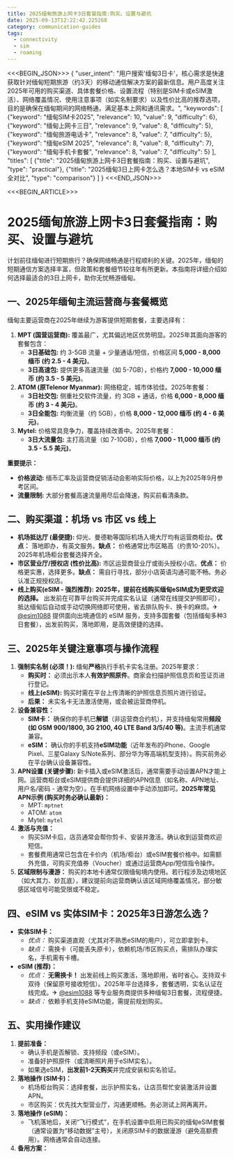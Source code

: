```yaml
---
title: 2025缅甸旅游上网卡3日套餐指南:购买、设置与避坑
date: 2025-09-13T12:22:42.225268
category: communication-guides
tags:
  - connectivity
  - sim
  - roaming
---
```


<<<BEGIN_JSON>>>
{
  "user_intent": "用户搜索'缅甸3日卡'，核心需求是快速获取针对缅甸短期旅游（约3天）的移动通信解决方案的最新信息。用户高度关注2025年可用的购买渠道、具体套餐价格、设置流程（特别是SIM卡或eSIM激活）、网络覆盖情况、使用注意事项（如实名制要求）以及性价比高的推荐选项，目的是确保在缅甸期间的网络畅通，满足基本上网和通讯需求。",
  "keywords": [
    {"keyword": "缅甸SIM卡2025", "relevance": 10, "value": 9, "difficulty": 6},
    {"keyword": "缅甸上网卡三日", "relevance": 9, "value": 8, "difficulty": 5},
    {"keyword": "缅甸旅游电话卡", "relevance": 8, "value": 7, "difficulty": 5},
    {"keyword": "缅甸eSIM 2025", "relevance": 8, "value": 8, "difficulty": 7},
    {"keyword": "缅甸手机卡套餐", "relevance": 8, "value": 7, "difficulty": 5}
  ],
  "titles": [
    {"title": "2025缅甸旅游上网卡3日套餐指南：购买、设置与避坑", "type": "practical"},
    {"title": "2025缅甸3日上网卡怎么选？本地SIM卡 vs eSIM 全对比", "type": "comparison"}
  ]
}
<<<END_JSON>>>

<<<BEGIN_ARTICLE>>>
# 2025缅甸旅游上网卡3日套餐指南：购买、设置与避坑

计划前往缅甸进行短期旅行？确保网络畅通是行程顺利的关键。2025年，缅甸的短期通信方案选择丰富，但政策和套餐细节较往年有所更新。本指南将详细介绍如何选择最适合的3日上网卡，助你无忧畅游缅甸。

## 一、2025年缅甸主流运营商与套餐概览
缅甸主要运营商在2025年继续为游客提供短期套餐，主要选择有：
1.  **MPT (国营运营商):** 覆盖最广，尤其偏远地区优势明显。2025年其面向游客的套餐包含：
    *   **3日基础包:** 约 3-5GB 流量 + 少量通话/短信，价格区间 **5,000 - 8,000 缅币 (约 2.5 - 4 美元)**。
    *   **3日高速包:** 提供更多高速流量（如 5-7GB），价格约 **7,000 - 10,000 缅币 (约 3.5 - 5 美元)**。
2.  **ATOM (原Telenor Myanmar):** 网络稳定，城市体验佳。2025年套餐：
    *   **3日社交包:** 侧重社交软件流量，约 3GB + 通话，价格 **6,000 - 8,000 缅币 (约 3 - 4 美元)**。
    *   **3日全能包:** 均衡流量（约 5GB），价格 **8,000 - 12,000 缅币 (约 4 - 6 美元)**。
3.  **Mytel:** 价格常具竞争力，覆盖持续改善中。2025年套餐：
    *   **3日大流量包:** 主打高流量（如 7-10GB），价格 **7,000 - 11,000 缅币 (约 3.5 - 5.5 美元)**。

**重要提示：**
*   **价格波动:** 缅币汇率及运营商促销活动会影响实际价格，以上为2025年9月参考区间。
*   **流量限制:** 大部分套餐高速流量用尽后会降速，购买前看清条款。

## 二、购买渠道：机场 vs 市区 vs 线上
*   **机场抵达厅 (最便捷):** 仰光、曼德勒等国际机场入境大厅均有运营商柜台。**优点：** 落地即办，有英文服务。**缺点：** 价格通常比市区略高（约贵10-20%）。2025年机场柜台套餐选择齐全。
*   **市区营业厅/授权店 (性价比高):** 市区运营商营业厅或街头授权小店。**优点：** 价格更实惠，选择更多。**缺点：** 需自行寻找，部分小店英语沟通可能不畅。务必认准正规授权店。
*   **线上购买(eSIM - 强烈推荐):** **2025年，提前在线购买缅甸eSIM成为更受欢迎的选择。** 出发前在可靠平台购买并完成实名认证（通常在线提交护照即可），抵达缅甸后自动或手动切换网络即可使用，省去排队购卡、换卡的麻烦。✈ [@esim1088](https://t.me/s/esim1088) 提供面向出境通信的 eSIM 服务，支持多国套餐（包括缅甸多种3日套餐），出发前购买，落地即用，是高效便捷的选择。

## 三、2025年关键注意事项与操作流程
1.  **强制实名制 (必须！):** 缅甸**严格**执行手机卡实名注册。2025年要求：
    *   **购买时：** 必须出示本人**有效护照原件**。商家会扫描护照信息页和签证页进行登记。
    *   **线上(eSIM):** 购买时需在平台上传清晰的护照信息页照片进行验证。
    *   **后果：** 未实名卡无法激活使用，或会被运营商停机。
2.  **设备兼容性：**
    *   **SIM卡：** 确保你的手机已**解锁**（非运营商合约机），并支持缅甸常用**频段 (如 GSM 900/1800, 3G 2100, 4G LTE Band 3/5/40 等)**。主流手机通常兼容。
    *   **eSIM：** 确认你的手机支持**eSIM功能**（近年发布的iPhone、Google Pixel、三星Galaxy S/Note系列、部分华为等高端机型支持）。购买前务必在平台确认设备兼容性。
3.  **APN设置 (关键步骤):** 新卡插入或eSIM激活后，通常需要手动设置APN才能上网。运营商柜台或eSIM提供商会提供详细的APN信息（如名称、APN地址、用户名/密码 - 通常为空）。在手机网络设置中手动添加即可。**2025年常见APN示例 (购买时务必确认最新)：**
    *   MPT: `mptnet`
    *   ATOM: `atom`
    *   Mytel: `mytel`
4.  **激活与充值：**
    *   购买SIM卡后，店员通常会帮你剪卡、安装并激活。确认收到运营商欢迎短信。
    *   套餐费用通常已包含在卡价内（机场/柜台）或eSIM套餐价格中。如需额外充值，可购买充值券（Voucher）或通过运营商App/短信指令操作。
5.  **区域限制与漫游：** 购买的本地卡通常仅限缅甸境内使用。若行程涉及边境地区（如大其力、妙瓦底），建议提前向运营商确认该区域网络覆盖情况，部分敏感区域信号可能受限或不稳定。

## 四、eSIM vs 实体SIM卡：2025年3日游怎么选？
*   **实体SIM卡：**
    *   *优点：* 购买渠道直观（尤其对不熟悉eSIM的用户），可立即拿到卡。
    *   *缺点：* 需换卡（可能丢失原卡），依赖机场/市区购买点，需排队办理实名，手机需有卡槽。
*   **eSIM (推荐)：**
    *   *优点：* **无需换卡！** 出发前线上购买激活，落地即用，省时省心。支持双卡双待（保留原号接收短信）。2025年平台选择多，套餐透明，实名认证在线完成。✈ [@esim1088](https://t.me/s/esim1088) 等专业服务商提供多种缅甸3日套餐，流程便捷。
    *   *缺点：* 依赖手机支持eSIM功能，需提前规划购买。

## 五、实用操作建议
1.  **提前准备：**
    *   确认手机是否解锁、支持频段（或eSIM）。
    *   准备好护照原件（或清晰照片用于eSIM实名）。
    *   如果选eSIM，**出发前1-2天购买**并完成安装和实名验证。
2.  **落地操作 (SIM卡)：**
    *   机场柜台购买：选择套餐，出示护照实名，让店员帮忙安装激活并设置APN。
    *   市区购买：优先找大型营业厅，沟通更顺畅。务必测试上网再离开。
3.  **落地操作 (eSIM)：**
    *   飞机落地后，关闭“飞行模式”，在手机设置中启用已购买的缅甸eSIM套餐（通常设置为“移动数据”主号），关闭原SIM卡的数据漫游（避免高额费用）。网络通常会自动连接。
4.  **备用方案：**